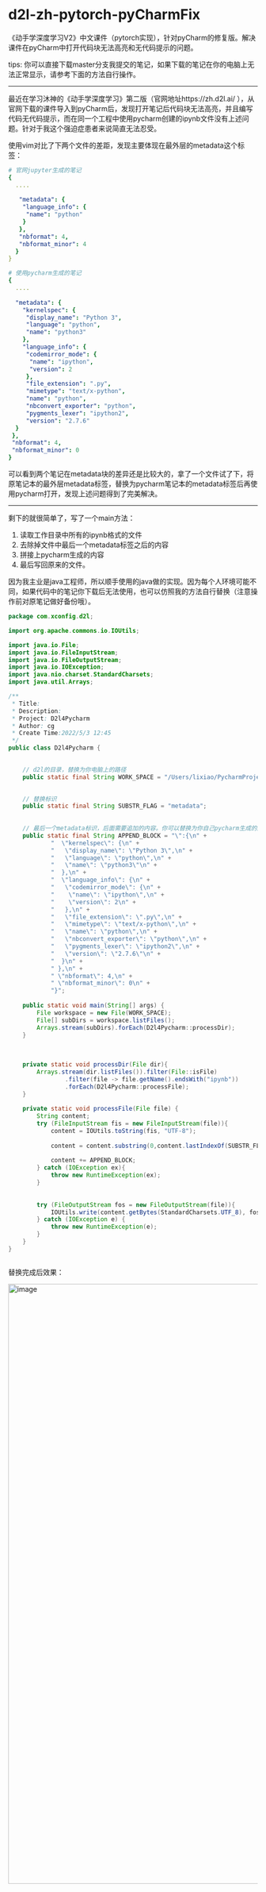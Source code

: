 # d2l-zh-pytorch-pyCharmFix
 
《动手学深度学习V2》中文课件（pytorch实现），针对pyCharm的修复版。解决课件在pyCharm中打开代码块无法高亮和无代码提示的问题。


tips: 你可以直接下载master分支我提交的笔记，如果下载的笔记在你的电脑上无法正常显示，请参考下面的方法自行操作。

***


最近在学习沐神的《动手学深度学习》第二版（官网地址https://zh.d2l.ai/ ），从官网下载的课件导入到pyCharm后，发现打开笔记后代码块无法高亮，并且编写代码无代码提示，而在同一个工程中使用pycharm创建的ipynb文件没有上述问题。针对于我这个强迫症患者来说简直无法忍受。  

使用vim对比了下两个文件的差距，发现主要体现在最外层的metadata这个标签：  
```yml 
# 官网jupyter生成的笔记
{
  ....
  
   "metadata": {
    "language_info": {
     "name": "python"
    }
   },
   "nbformat": 4,
   "nbformat_minor": 4
  }
}

```

```yml 
# 使用pycharm生成的笔记
{
  ....
  
  "metadata": {
    "kernelspec": {
     "display_name": "Python 3",
     "language": "python",
     "name": "python3"
    },
    "language_info": {
     "codemirror_mode": {
      "name": "ipython",
      "version": 2
     },
     "file_extension": ".py",
     "mimetype": "text/x-python",
     "name": "python",
     "nbconvert_exporter": "python",
     "pygments_lexer": "ipython2",
     "version": "2.7.6"
  }
 },
 "nbformat": 4,
 "nbformat_minor": 0
}

```


可以看到两个笔记在metadata块的差异还是比较大的，拿了一个文件试了下，将原笔记本的最外层metadata标签，替换为pycharm笔记本的metadata标签后再使用pycharm打开，发现上述问题得到了完美解决。


***


剩下的就很简单了，写了一个main方法：

1. 读取工作目录中所有的ipynb格式的文件
2. 去除掉文件中最后一个metadata标签之后的内容
3. 拼接上pycharm生成的内容
4. 最后写回原来的文件。


因为我主业是java工程师，所以顺手使用的java做的实现。因为每个人环境可能不同，如果代码中的笔记你下载后无法使用，也可以仿照我的方法自行替换（注意操作前对原笔记做好备份哦）。



```java
package com.xconfig.d2l;

import org.apache.commons.io.IOUtils;

import java.io.File;
import java.io.FileInputStream;
import java.io.FileOutputStream;
import java.io.IOException;
import java.nio.charset.StandardCharsets;
import java.util.Arrays;

/**
 * Title:
 * Description:
 * Project: D2l4Pycharm
 * Author: cg
 * Create Time:2022/5/3 12:45
 */
public class D2l4Pycharm {

    
    // d2l的目录，替换为你电脑上的路径
    public static final String WORK_SPACE = "/Users/lixiao/PycharmProjects/d2l";

    
    // 替换标识
    public static final String SUBSTR_FLAG = "metadata";
    
    
    // 最后一个metadata标识，后面需要追加的内容。你可以替换为你自己pycharm生成的内容，注意是从metadata后面的双引号开始的
    public static final String APPEND_BLOCK = "\":{\n" +
            "  \"kernelspec\": {\n" +
            "   \"display_name\": \"Python 3\",\n" +
            "   \"language\": \"python\",\n" +
            "   \"name\": \"python3\"\n" +
            "  },\n" +
            "  \"language_info\": {\n" +
            "   \"codemirror_mode\": {\n" +
            "    \"name\": \"ipython\",\n" +
            "    \"version\": 2\n" +
            "   },\n" +
            "   \"file_extension\": \".py\",\n" +
            "   \"mimetype\": \"text/x-python\",\n" +
            "   \"name\": \"python\",\n" +
            "   \"nbconvert_exporter\": \"python\",\n" +
            "   \"pygments_lexer\": \"ipython2\",\n" +
            "   \"version\": \"2.7.6\"\n" +
            "  }\n" +
            " },\n" +
            " \"nbformat\": 4,\n" +
            " \"nbformat_minor\": 0\n" +
            "}";
    
    public static void main(String[] args) {
        File workspace = new File(WORK_SPACE);
        File[] subDirs = workspace.listFiles();
        Arrays.stream(subDirs).forEach(D2l4Pycharm::processDir);
    }
    
    
    
    private static void processDir(File dir){
        Arrays.stream(dir.listFiles()).filter(File::isFile)
                .filter(file -> file.getName().endsWith("ipynb"))
                .forEach(D2l4Pycharm::processFile);
    }
    
    private static void processFile(File file) {
        String content;
        try (FileInputStream fis = new FileInputStream(file)){
            content = IOUtils.toString(fis, "UTF-8");
            
            content = content.substring(0,content.lastIndexOf(SUBSTR_FLAG) + SUBSTR_FLAG.length());
            
            content += APPEND_BLOCK;
        } catch (IOException ex){
            throw new RuntimeException(ex);
        }
        
        
        try (FileOutputStream fos = new FileOutputStream(file)){
            IOUtils.write(content.getBytes(StandardCharsets.UTF_8), fos);
        } catch (IOException e) {
            throw new RuntimeException(e);
        }
    }
}



```



替换完成后效果：

<img width="1209" alt="image" src="https://user-images.githubusercontent.com/30364539/166409105-38d2e21e-f8eb-4e33-b695-ac67380b6230.png">


    
